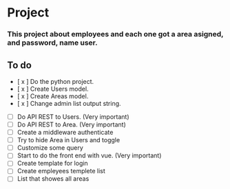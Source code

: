 # Project
### This project about employees and each one got a area asigned, and password, name user.

## To do   
- [ x ] Do the python project.
- [ x ] Create Users model.
- [ x ] Create Areas model.
- [ x ] Change admin list output string.
- [  ] Do API REST to Users. (Very important)
- [  ] Do API REST to Area. (Very important)
- [  ] Create a middleware authenticate
- [  ] Try to hide Area in Users and toggle
- [  ] Customize some query
- [  ] Start to do the front end with vue. (Very important)
- [  ] Create template for login
- [  ] Create empleyees templete list
- [  ] List that showes all areas  